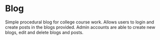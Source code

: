 Blog
====

Simple procedural blog for college course work. Allows users to login and create posts in the blogs provided. Admin accounts are able to create new blogs, edit and delete blogs and posts.
